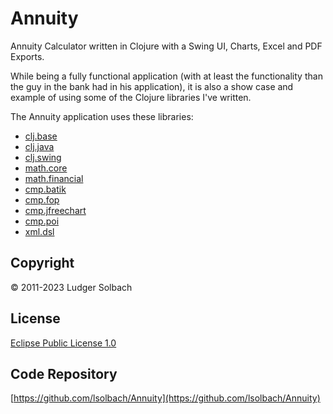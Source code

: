 Annuity
=======

Annuity Calculator written in Clojure with a Swing UI, Charts, Excel and PDF
Exports.

While being a fully functional application (with at least the functionality
than the guy in the bank had in his application), it is also a show case and
example of using some of the Clojure libraries I've written.

The Annuity application uses these libraries:
* [clj.base](https://github.com/soulspace-org/clj.base)
* [clj.java](https://github.com/soulspace-org/clj.java)
* [clj.swing](https://github.com/soulspace-org/clj.swing)
* [math.core](https://github.com/soulspace-org/math.core)
* [math.financial](https://github.com/soulspace-org/math.financial)
* [cmp.batik](https://github.com/soulspace-org/cmp.batik)
* [cmp.fop](https://github.com/soulspace-org/cmp.fop)
* [cmp.jfreechart](https://github.com/soulspace-org/cmp.jfreechart)
* [cmp.poi](https://github.com/soulspace-org/cmp.poi)
* [xml.dsl](https://github.com/soulspace-org/xml.dsl)

Copyright
---------
© 2011-2023 Ludger Solbach

License
-------
[Eclipse Public License 1.0](http://www.eclipse.org/legal/epl-v10.html)

Code Repository
---------------
[https://github.com/lsolbach/Annuity](https://github.com/lsolbach/Annuity)
